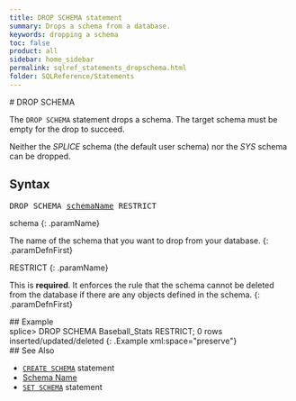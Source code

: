 ```yaml
---
title: DROP SCHEMA statement
summary: Drops a schema from a database.
keywords: dropping a schema
toc: false
product: all
sidebar: home_sidebar
permalink: sqlref_statements_dropschema.html
folder: SQLReference/Statements
---
```

<section>
<div class="TopicContent" data-swiftype-index="true" markdown="1">
# DROP SCHEMA

The `DROP SCHEMA` statement drops a schema. The target schema must be
empty for the drop to succeed.

Neither the *SPLICE* schema (the default user schema) nor the *SYS*
schema can be dropped.

## Syntax

<div class="fcnWrapperWide"><pre class="FcnSyntax">
DROP SCHEMA <a href="sqlref_identifiers_types.html#SchemaName">schemaName</a> RESTRICT</pre>

</div>
<div class="paramList" markdown="1">
schema
{: .paramName}

The name of the schema that you want to drop from your database.
{: .paramDefnFirst}

RESTRICT
{: .paramName}

This is **required**. It enforces the rule that the schema cannot be
deleted from the database if there are any objects defined in the
schema.
{: .paramDefnFirst}

</div>
## Example

<div class="preWrapperWide" markdown="1">
    splice> DROP SCHEMA Baseball_Stats RESTRICT;
    0 rows inserted/updated/deleted
{: .Example xml:space="preserve"}

</div>
## See Also

* [`CREATE SCHEMA`](sqlref_statements_createschema.html) statement
* [Schema Name](sqlref_identifiers_types.html#SchemaName)
* [`SET SCHEMA`](sqlref_statements_setschema.html) statement

</div>
</section>
